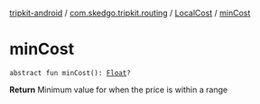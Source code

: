 [tripkit-android](../../index.md) / [com.skedgo.tripkit.routing](../index.md) / [LocalCost](index.md) / [minCost](./min-cost.md)

# minCost

`abstract fun minCost(): `[`Float`](https://kotlinlang.org/api/latest/jvm/stdlib/kotlin/-float/index.html)`?`

**Return**
Minimum value for when the price is within a range

